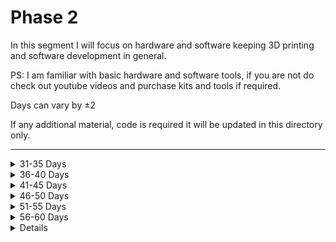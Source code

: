 # Phase 2

In this segment I will focus on hardware and software keeping 3D printing and software development in general.

PS: I am familiar with basic hardware and software tools, if you are not do check out youtube videos and purchase kits and tools if required.

Days can vary by ±2 

If any additional material, code is required it will be updated in this directory only.

---

<details>
  <summary>31-35 Days</summary>
  
  ## CAD Software
  - Try FreeCAD
  - Understand FreeCAD
  - Make existing models in FreeCAD
  - Understand Version control
  - Assembly practice
</details>

<details>
<summary>36-40 Days</summary>
    
## Arduino Pro and lint Feature:
- Code on Arduino Pro
- Code on Arduino CLI
- Remix basic examples
- Github actions integration
</details>

<details>
<summary>41-45 Days</summary>

## Circuit Simulations
- EasyEDA Simulation
- NI Multisim
</details>

<details>
<summary>46-50 Days</summary>

## Circuit Simulation continued
- Testing basic circuits
- LED, Motors and others simulation
- Advanced simulation
</details>

<details>
<summary>51-55 Days</summary>

## More software considerations
- Git, github and version control
- Make Presentation with basic examples
- Shipping projects + security
- Making installers, bat installers etc.
- How industrial software work?
</details>

<details>
<summary>56-60 Days</summary>

## Raspberry pi high resolution camera prototype
- Design inspired from COGNEX
- Full assembly + Simulation
</details>

<details>


---

[Go back home](https://github.com/AnshumanFauzdar/100DaysOfHardware)

